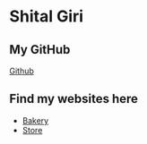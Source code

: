 
# Shital Giri

## My GitHub
[Github](https://github.com/shitalgiri)

## Find my websites here

  - [Bakery](https://shitalgiri.github.io/bakery)
  - [Store](https://shitalgiri.github.io/store)
